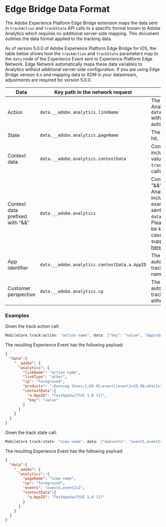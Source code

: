 # Edge Bridge Data Format

The Adobe Experience Platform Edge Bridge extension maps the data sent in `trackAction` and `trackState` API calls to a specific format known to Adobe Analytics which requires no additional server-side mapping. This document outlines the data format applied to the tracking data.

As of version 5.0.0 of Adobe Experience Platform Edge Bridge for iOS, the table below shows how the `trackAction` and `trackState` parameters map to the `data` node of the Experience Event sent to Experience Platform Edge Network. Edge Network automatically maps these data variables to Analytics without additional server-side configuration. If you are using Edge Bridge version 4.x and mapping data to XDM in your datastream, adjustments are required for version 5.0.0.

| Data | Key path in the network request | Description |
| --- | --- | ---
| Action | `data.__adobe.analytics.linkName` | The custom link name in the Analytics hit. The field `data.__adobe.analytics.linkType` with value `other` is also automatically included. |
| State | `data.__adobe.analytics.pageName` | The page name in the Analytics hit.|
| Context data | `data.__adobe.analytics.contextData` | Context data is a map which includes the custom keys and values specified in the `trackAction` and `trackState` API calls. |
| Context data prefixed with "&&" | `data.__adobe.analytics` | Context data keys prefixed with "&&" are automatically mapped to Analytics variables and no longer include the "&&" prefix. For example, the key `&&products` is sent as `data.__adobe.analytics.products`. Please note that these keys must be known to Analytics and are case sensitive. Find the full list of supported Analytics variables [here](https://experienceleague.adobe.com/en/docs/analytics/implementation/aep-edge/data-var-mapping).|
| App identifier | `data.__adobe.analytics.contextData.a.AppID` | The application identifier is automatically added to every tracking event under the key name `a.AppID`.|
| Customer perspective | `data.__adobe.analytics.cp` | The customer perspective is automatically added to every tracking event. The values are either `foreground` or `background`. |

### Examples

Given the track action call: 

```swift
MobileCore.track(action: "action name", data: ["key": "value", "&&products": ";Running Shoes;1;69.95;event1|event2=55.99;eVar1=12345"])
```

The resulting Experience Event has the following payload:

```json
{
  "data":{
    "__adobe": {
      "analytics": {
        "linkName": "action name",
        "linkType": "other",
        "cp": "foreground",
        "products": ";Running Shoes;1;69.95;event1|event2=55.99;eVar1=12345",
        "contextData":{
          "a.AppID": "TestAppSwiftUI 1.0 (1)",
          "key": "value"
        }
      }
    }
  }
}
```

Given the track state call:

```swift
MobileCore.track(state: "view name", data: ["&&events": "event5,event2=2"])
```
 
 The resulting Experience Event has the following payload:

```json
{
  "data":{
    "__adobe": {
      "analytics": {
        "pageName": "view name",
        "cp": "foreground",
        "events": "event5,event2=2",
        "contextData":{
          "a.AppID": "TestAppSwiftUI 1.0 (1)"
        }
      }
    }
  }
}
```
